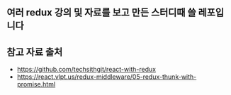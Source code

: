 ## 여러 redux 강의 및 자료를 보고 만든 스터디때 쓸 레포입니다

## 참고 자료 출처

- https://github.com/techsithgit/react-with-redux
- https://react.vlpt.us/redux-middleware/05-redux-thunk-with-promise.html
